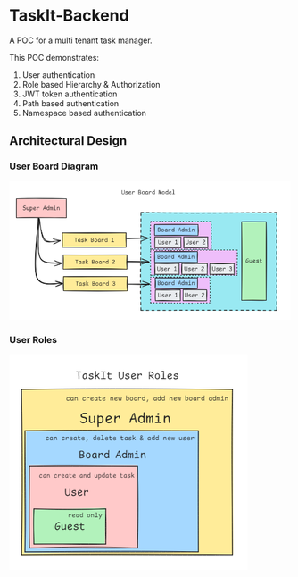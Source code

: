 # TaskIt-Backend
A POC for a multi tenant task manager.

This POC demonstrates:
1. User authentication
2. Role based Hierarchy & Authorization
3. JWT token authentication
4. Path based authentication
5. Namespace based authentication

## Architectural Design
### User Board Diagram
![user_board_diagram.png](static/user_board_diagram.png)

### User Roles
![user_roles.png](static/user_roles.png)


